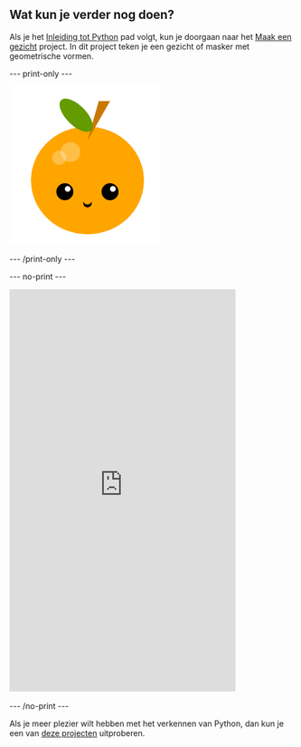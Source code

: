 ## Wat kun je verder nog doen?

Als je het [Inleiding tot Python](https://projects.raspberrypi.org/nl-NL/raspberrypi/python-intro) pad volgt, kun je doorgaan naar het [Maak een gezicht](https://projects.raspberrypi.org/nl-NL/projects/make-a-face) project. In dit project teken je een gezicht of masker met geometrische vormen.

--- print-only ---

![Maak een gezicht-project](images/make-a-face-project.png)

--- /print-only ---

--- no-print ---

<iframe src="https://editor.raspberrypi.org/nl-NL/embed/viewer/fruit-face-example" width="400" height="710" frameborder="0" marginwidth="0" marginheight="0" allowfullscreen>
</iframe>

--- /no-print ---

Als je meer plezier wilt hebben met het verkennen van Python, dan kun je een van [deze projecten](https://projects.raspberrypi.org/nl-NL/projects?software%5B%5D=python) uitproberen.
